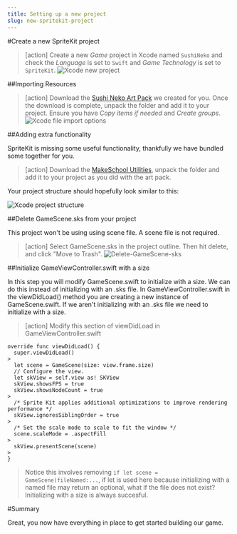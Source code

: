 ```yaml
---
title: Setting up a new project
slug: new-spritekit-project
---
```


#Create a new SpriteKit project

> [action]
> Create a new *Game* project in Xcode named `SushiNeko` and check the *Language* is set to `Swift` and 
> *Game Technology* is set to `SpriteKit`.
> ![Xcode new project](../Tutorial-Images/xcode_new_project.png)
>

##Importing Resources

> [action]
> Download the [Sushi Neko Art Pack](../assets.atlas.zip) we created for you.
> Once the download is complete, unpack the folder and add it to your project.
> Ensure you have *Copy items if needed* and *Create groups*.
> ![Xcode file import options](../Tutorial-Images/xcode_adding_files_flags.png)
>

##Adding extra functionality

SpriteKit is missing some useful functionality, thankfully we have bundled some together for you.  

> [action]
> Download the [MakeSchool Utilities](../Utils.zip), unpack the folder and add it to your project as you
> did with the art pack.
>

Your project structure should hopefully look similar to this:

![Xcode project structure](../Tutorial-Images/xcode_project_structure_new.png)

##Delete GameScene.sks from your project

This project won't be using using scene file. A scene file is not required. 

> [action]
>  Select GameScene.sks in the project outline. Then hit delete, and click "Move to Trash".
> ![Delete-GameScene-sks](../Tutorial-Images/Delete-GameScene-sks.png)
>

##Initialize GameViewController.swift with a size

In this step you will modify GameScene.swift to initialize with a size. We can do this instead of initializing with an 
.sks file. In GameViewController.swift in the viewDidLoad() method you are creating a new instance of GameScene.swift. 
If we aren't initializing with an .sks file we need to initialize with a size. 

> [action]
> Modify this section of viewDidLoad in GameViewController.swift
>
```
override func viewDidLoad() {
  super.viewDidLoad()
>
  let scene = GameScene(size: view.frame.size)
  // Configure the view.
  let skView = self.view as! SKView
  skView.showsFPS = true
  skView.showsNodeCount = true
>
  /* Sprite Kit applies additional optimizations to improve rendering performance */
  skView.ignoresSiblingOrder = true
>   
  /* Set the scale mode to scale to fit the window */
  scene.scaleMode = .aspectFill
>   
  skView.presentScene(scene)
>   
}
```
>
> Notice this involves removing `if let scene = GameScene(fileNamed:...`, if let is used here because initializing with a 
> named file may return an optional, what if the file does not exist? Initializing with a size is always succesful. 
>

#Summary

Great, you now have everything in place to get started building our game.

